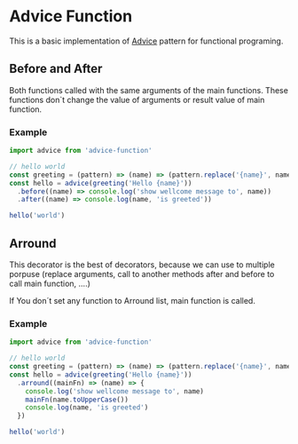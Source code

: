 # Advice Function

This is a basic implementation of [Advice](https://en.wikipedia.org/wiki/Advice_(programming)) pattern for functional programing.

## Before and After
Both functions called with the same arguments of the main functions. These functions don`t change the value of arguments or result value of main function.

### Example

```javascript
import advice from 'advice-function'

// hello world
const greeting = (pattern) => (name) => (pattern.replace('{name}', name))
const hello = advice(greeting('Hello {name}'))
  .before((name) => console.log('show wellcome message to', name))
  .after((name) => console.log(name, 'is greeted'))

hello('world')
```

## Arround
This decorator is the best of decorators, because we can use to multiple porpuse (replace arguments, call to another methods after and before to call main function, ....)

If You don´t set any function to Arround list, main function is called.

### Example
```javascript
import advice from 'advice-function'

// hello world
const greeting = (pattern) => (name) => (pattern.replace('{name}', name))
const hello = advice(greeting('Hello {name}'))
  .arround((mainFn) => (name) => {
    console.log('show wellcome message to', name)
    mainFn(name.toUpperCase())
    console.log(name, 'is greeted')
  })

hello('world')
```